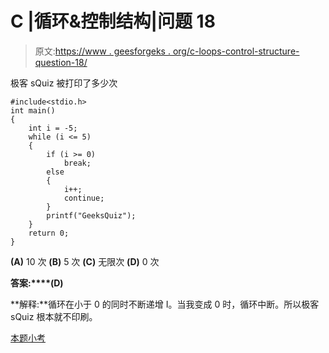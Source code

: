 # C |循环&控制结构|问题 18

> 原文:[https://www . geesforgeks . org/c-loops-control-structure-question-18/](https://www.geeksforgeeks.org/c-loops-control-structure-question-18/)

极客 sQuiz 被打印了多少次

```
#include<stdio.h>
int main()
{
    int i = -5;
    while (i <= 5)
    {
        if (i >= 0)
            break;
        else
        {
            i++;
            continue;
        }
        printf("GeeksQuiz");
    }
    return 0;
}
```

**(A)** 10 次
**(B)** 5 次
**(C)** 无限次
**(D)** 0 次

**答案:****(D)**

**解释:**循环在小于 0 的同时不断递增 I。当我变成 0 时，循环中断。所以极客 sQuiz 根本就不印刷。

[本题小考](https://www.geeksforgeeks.org/quiz-corner-gq/)